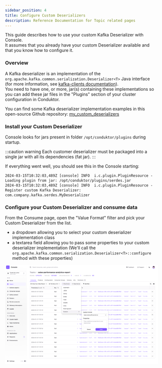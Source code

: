 ```yaml
---
sidebar_position: 4
title: Configure Custom Deserializers
description: Reference Documentation for Topic related pages
---
```

This guide describes how to use your custom Kafka Deserializer with Console.   
It assumes that you already have your custom Deserializer available and that you know how to configure it.
### Overview

A Kafka deserializer is an implementation of the `org.apache.kafka.common.serialization.Deserializer<T>` Java interface (for more information, see [kafka-clients documentation](https://kafka.apache.org/30/javadoc/org/apache/kafka/common/serialization/Deserializer.html)).  
You need to have one, or more, jar(s) containing these implementations so you can add these jar files in the "Plugins" section of your cluster configuration in Conduktor.

You can find some Kafka deserializer implementation examples in this open-source Github repository: [my_custom_deserializers](https://github.com/conduktor/my_custom_deserializers)

### Install your Custom Deserializer

Console looks for jars present in folder `/opt/conduktor/plugins` during startup.

:::caution warning
Each customer deserializer must be packaged into a single jar with all its dependencies (fat jar).
:::

If everything went well, you should see this in the Console starting:
````
2024-03-15T10:32:03,489Z [console] INFO  i.c.plugin.PluginResource - Loading plugin from jar: /opt/conduktor/plugins/serdes.jar
2024-03-15T10:32:03,489Z [console] INFO  i.c.plugin.PluginResource - Register custom Kafka Deserializer: com.company.kafka.serdes.MyDeserializer
````

### Configure your Custom Deserializer and consume data

From the Consume page, open the "Value Format" filter and pick your Custom Deserializer from the list.
- a dropdown allowing you to select your custom deserializer implementation class
- a textarea field allowing you to pass some properties to your custom deserializer implementation (We'll call the `org.apache.kafka.common.serialization.Deserializer<T>::configure` method with these properties)

![Capture d’écran 2023-12-12 à 16.04.53.png](img/topic-custom-deser.png)

